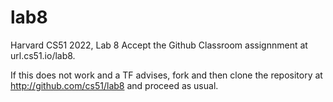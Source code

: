 # lab8
Harvard CS51 2022, Lab 8
Accept the Github Classroom assignnment at url.cs51.io/lab8.

If this does not work and a TF advises, fork and then clone the repository at http://github.com/cs51/lab8 and proceed as usual.
